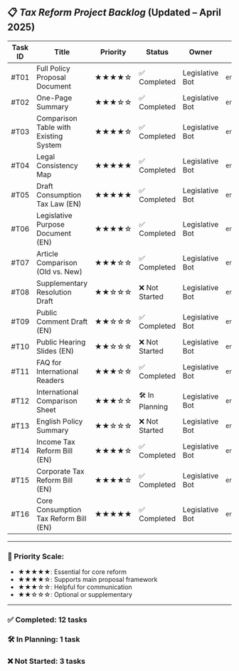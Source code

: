 ## 📋 *Tax Reform Project Backlog* (Updated – April 2025)

| Task ID | Title | Priority | Status | Owner | File Path | Notes |
|---------|-------|----------|--------|-------|-----------|-------|
| #T01 | Full Policy Proposal Document | ★★★★☆ | ✅ Completed | Legislative Bot | `en/phase1_policy_design/policy_proposal.md` | Fully translated and published based on Japanese final |
| #T02 | One-Page Summary | ★★★☆☆ | ✅ Completed | Legislative Bot | `en/phase1_policy_design/one_page_summary_en.md` | Key points extracted from full proposal |
| #T03 | Comparison Table with Existing System | ★★★★☆ | ✅ Completed | Legislative Bot | `en/phase1_policy_design/revision_comparison_en.md` | Mirrors `revision_comparison.md` in English |
| #T04 | Legal Consistency Map | ★★★★★ | ✅ Completed | Legislative Bot | `en/phase1_policy_design/legal_consistency_map_en.md` | Includes updated compliance matrix |
| #T05 | Draft Consumption Tax Law (EN) | ★★★★★ | ✅ Completed | Legislative Bot | `en/phase1_policy_design/draft_tax_law_en.md` | Full legal text in English, based on Japanese bill |
| #T06 | Legislative Purpose Document (EN) | ★★★★☆ | ✅ Completed | Legislative Bot | `en/phase1_policy_design/legislative_purpose_en.md` | Contextual background in legal English |
| #T07 | Article Comparison (Old vs. New) | ★★★☆☆ | ✅ Completed | Legislative Bot | `en/phase1_policy_design/article_comparison_en.md` | Based on Japanese structural comparison |
| #T08 | Supplementary Resolution Draft | ★★☆☆☆ | ❌ Not Started | Legislative Bot | `en/phase1_policy_design/supplementary_resolution_en.md` | Optional—depends on Diet submission policy |
| #T09 | Public Comment Draft (EN) | ★★☆☆☆ | ✅ Completed | Legislative Bot | `en/phase1_policy_design/public_comment_en.md` | Includes GitHub-based feedback approach |
| #T10 | Public Hearing Slides (EN) | ★★☆☆☆ | ❌ Not Started | Legislative Bot | `en/phase1_policy_design/public_hearing_slides_en.md` | For academic and policy audience |
| #T11 | FAQ for International Readers | ★★★☆☆ | ✅ Completed | Legislative Bot | `en/phase1_policy_design/faq_en.md` | Clarifies policy for general audience |
| #T12 | International Comparison Sheet | ★★★☆☆ | 🛠 In Planning | Legislative Bot | `en/phase1_policy_design/international_comparison_en.md` | EU/OECD model analysis in progress |
| #T13 | English Policy Summary | ★★☆☆☆ | ❌ Not Started | Legislative Bot | `en/phase1_policy_design/policy_summary_en.md` | Intended for media and stakeholders |
| #T14 | Income Tax Reform Bill (EN) | ★★★★☆ | ✅ Completed | Legislative Bot | `en/phase1_policy_design/income_tax_reform_en.md` | Translated with reform details |
| #T15 | Corporate Tax Reform Bill (EN) | ★★★★☆ | ✅ Completed | Legislative Bot | `en/phase1_policy_design/corporate_tax_reform_en.md` | BEPS and minimum tax included |
| #T16 | Core Consumption Tax Reform Bill (EN) | ★★★★★ | ✅ Completed | Legislative Bot | `en/phase1_policy_design/draft_tax_law_en.md` | Central legal document translated |

---

### 🧠 Priority Scale:
- ★★★★★: Essential for core reform  
- ★★★★☆: Supports main proposal framework  
- ★★★☆☆: Helpful for communication  
- ★★☆☆☆: Optional or supplementary  

---

### ✅ Completed: 12 tasks  
### 🛠 In Planning: 1 task  
### ❌ Not Started: 3 tasks  
